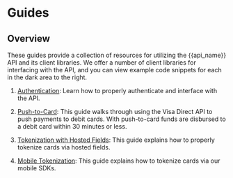 # Guides

## Overview

These guides provide a collection of resources for utilizing the {{api_name}}
API and its client libraries. We offer a number of client libraries for
interfacing with the API, and you can view example code snippets for each in
the dark area to the right.

1. [Authentication](#authentication): Learn how to properly
authenticate and interface with the API.

2. [Push-to-Card](#push-to-card): This guide walks
through using the Visa Direct API to push payments to debit cards. With push-to-card
funds are disbursed to a debit card within 30 minutes or less.

3. [Tokenization with Hosted Fields](#tokenization-with-hosted-fields): This guide
explains how to properly tokenize cards via hosted fields.

4. [Mobile Tokenization](#mobile-tokenization): This guide
explains how to tokenize cards via our mobile SDKs.
